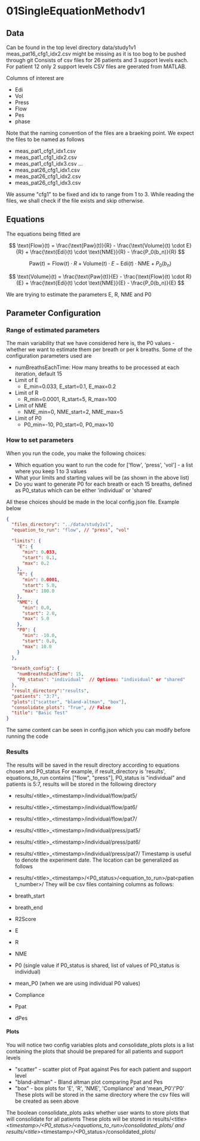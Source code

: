 # 01SingleEquationMethodv1

## Data
Can be found in the top level directory data/study1v1
meas_pat16_cfg1_idx2.csv might be missing as it is too bog to be pushed through git
Consists of csv files for 26 patients and 3 support levels each.
For patient 12 only 2 support levels
CSV files are geerated from MATLAB.

Columns of interest are
- Edi
- Vol
- Press
- Flow
- Pes
- phase

Note that the naming convention of the files are a braeking point.
We expect the files to be named as follows
- meas_pat1_cfg1_idx1.csv
- meas_pat1_cfg1_idx2.csv
- meas_pat1_cfg1_idx3.csv
...
- meas_pat26_cfg1_idx1.csv
- meas_pat26_cfg1_idx2.csv
- meas_pat26_cfg1_idx3.csv

We assume "cfg1" to be fixed and idx to range from 1 to 3. While reading the files, we shall check if the file exists and skip otherwise.

## Equations

The equations being fitted are

$$
\text{Flow}(t) = \frac{\text{Paw}(t)}{R} - \frac{\text{Volume}(t) \cdot E}{R} + \frac{\text{Edi}(t) \cdot \text{NME}}{R} - \frac{P_0(b_n)}{R}
$$


$$
\text{Paw}(t) = \text{Flow}(t) \cdot R + \text{Volume}(t) \cdot E - \text{Edi}(t) \cdot \text{NME} + P_0(b_n)
$$


$$
\text{Volume}(t) = \frac{\text{Paw}(t)}{E} - \frac{\text{Flow}(t) \cdot R}{E} + \frac{\text{Edi}(t) \cdot \text{NME}}{E} - \frac{P_0(b_n)}{E}
$$

We are trying to estimate the parameters E, R, NME and P0

## Parameter Configuration

### Range of estimated parameters

The main variability that we have considered here is, the P0 values - whether we want to estimate them per breath or per k breaths.
Some of the configuration parameters used are
- numBreathsEachTime: How many breaths to be processed at each iteration, default 15
- Limit of E 
	- E_min=0.033, E_start=0.1, E_max=0.2
- Limit of R
	- R_min=0.0001, R_start=5, R_max=100
- Limit of NME
	- NME_min=0, NME_start=2, NME_max=5
- Limit of P0
	- P0_min=-10, P0_start=0, P0_max=10

### How to set parameters

When you run the code, you make the following choices:
- Which equation you want to run the code for ['flow', 'press', 'vol'] - a list where you keep 1 to 3 values
- What your limits and starting values will be (as shown in the above list)
- Do you want to generate P0 for each breath or each 15 breaths, defined as P0_status which can be either 'individual' or 'shared'

All these choices should be made in the local config.json file.
Example below
```json
{
  "files_directory": "../data/study1v1",
  "equation_to_run": "flow", // "press", "vol"

  "limits": {
    "E": {
      "min": 0.033,
      "start": 0.1,
      "max": 0.2
    },
    "R": {
      "min": 0.0001,
      "start": 5.0,
      "max": 100.0
    },
    "NME": {
      "min": 0.0,
      "start": 2.0,
      "max": 5.0
    },
    "P0": {
      "min": -10.0,
      "start": 0.0,
      "max": 10.0
    }
  },

  "breath_config": {
    "numBreathsEachTime": 15,
    "P0_status": "individual"  // Options: "individual" or "shared"
  },
  "result_directory":"results",
  "patients": "3:7",
  "plots":["scatter", "bland-altman", "box"],
  "consolidate_plots": "True", // False
  "title": "Basic Test"
}
```
The same content can be seen in config.json which you can modify before running the code

### Results

The results will be saved in the result directory according to equations chosen and P0_status
For example, if result_directory is 'results', equations_to_run contains ["flow", "press"], P0_status is "individual" and patients is 5:7, results will be stored in the following directory
- results/\<title\>_\<timestamp\>/individual/flow/pat5/
- results/\<title\>_\<timestamp\>/individual/flow/pat6/
- results/\<title\>_\<timestamp\>/individual/flow/pat7/
- results/\<title\>_\<timestamp\>/individual/press/pat5/
- results/\<title\>_\<timestamp\>/individual/press/pat6/
- results/\<title\>_\<timestamp\>/individual/press/pat7/
Timestamp is useful to denote the experiment date. The location can be generalized as follows

- results/\<title\>_\<timestamp\>/\<P0_status\>/\<equation_to_run\>/pat\<patient_number\>/
They will be csv files containing columns as follows:
- breath_start
- breath_end
- R2Score
- E
- R
- NME
- P0 (single value if P0_status is shared, list of values of P0_status is individual)
- mean_P0 (when we are using individual P0 values)
- Compliance
- Ppat
- dPes

#### Plots

You will notice two config variables plots and consolidate_plots
plots is a list containing the plots that should be prepared for all patients and support levels
- "scatter" - scatter plot of Ppat against Pes for each patient and support level
- "bland-altman" - Bland altman plot comparing Ppat and Pes
- "box" - box plots for 'E', 'R', 'NME', 'Compliance' and 'mean_P0'/'P0'
These plots will be stored in the same directory where the csv files will be created as seen above

The boolean consolidate_plots asks whether user wants to store plots that will consolidate for all patients
These plots will be stored in 
results/\<title\>_\<timestamp\>/\<P0_status\>/\<equations_to_run\>/consolidated_plots/ and 
results/\<title\>_\<timestamp\>/\<P0_status\>/consolidated_plots/